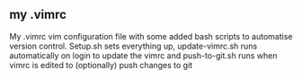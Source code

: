 ## my .vimrc

My .vimrc vim configuration file with some added bash scripts to automatise version control.
Setup.sh sets everything up, update-vimrc.sh runs automatically on login to update the vimrc and push-to-git.sh runs when vimrc is edited to (optionally) push changes to git
